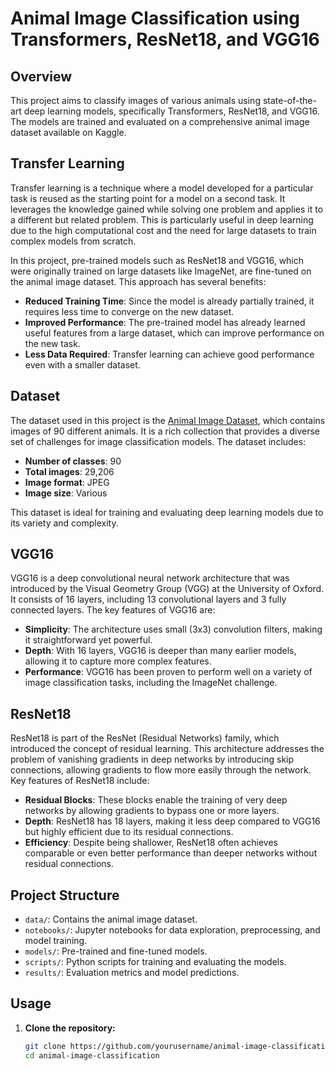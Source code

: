 # Animal Image Classification using Transformers, ResNet18, and VGG16

## Overview

This project aims to classify images of various animals using state-of-the-art deep learning models, specifically Transformers, ResNet18, and VGG16. The models are trained and evaluated on a comprehensive animal image dataset available on Kaggle.

## Transfer Learning

Transfer learning is a technique where a model developed for a particular task is reused as the starting point for a model on a second task. It leverages the knowledge gained while solving one problem and applies it to a different but related problem. This is particularly useful in deep learning due to the high computational cost and the need for large datasets to train complex models from scratch.

In this project, pre-trained models such as ResNet18 and VGG16, which were originally trained on large datasets like ImageNet, are fine-tuned on the animal image dataset. This approach has several benefits:

- **Reduced Training Time**: Since the model is already partially trained, it requires less time to converge on the new dataset.
- **Improved Performance**: The pre-trained model has already learned useful features from a large dataset, which can improve performance on the new task.
- **Less Data Required**: Transfer learning can achieve good performance even with a smaller dataset.

## Dataset

The dataset used in this project is the [Animal Image Dataset](https://www.kaggle.com/datasets/iamsouravbanerjee/animal-image-dataset-90-different-animals), which contains images of 90 different animals. It is a rich collection that provides a diverse set of challenges for image classification models. The dataset includes:

- **Number of classes**: 90
- **Total images**: 29,206
- **Image format**: JPEG
- **Image size**: Various

This dataset is ideal for training and evaluating deep learning models due to its variety and complexity.

## VGG16

VGG16 is a deep convolutional neural network architecture that was introduced by the Visual Geometry Group (VGG) at the University of Oxford. It consists of 16 layers, including 13 convolutional layers and 3 fully connected layers. The key features of VGG16 are:

- **Simplicity**: The architecture uses small (3x3) convolution filters, making it straightforward yet powerful.
- **Depth**: With 16 layers, VGG16 is deeper than many earlier models, allowing it to capture more complex features.
- **Performance**: VGG16 has been proven to perform well on a variety of image classification tasks, including the ImageNet challenge.

## ResNet18

ResNet18 is part of the ResNet (Residual Networks) family, which introduced the concept of residual learning. This architecture addresses the problem of vanishing gradients in deep networks by introducing skip connections, allowing gradients to flow more easily through the network. Key features of ResNet18 include:

- **Residual Blocks**: These blocks enable the training of very deep networks by allowing gradients to bypass one or more layers.
- **Depth**: ResNet18 has 18 layers, making it less deep compared to VGG16 but highly efficient due to its residual connections.
- **Efficiency**: Despite being shallower, ResNet18 often achieves comparable or even better performance than deeper networks without residual connections.

## Project Structure

- `data/`: Contains the animal image dataset.
- `notebooks/`: Jupyter notebooks for data exploration, preprocessing, and model training.
- `models/`: Pre-trained and fine-tuned models.
- `scripts/`: Python scripts for training and evaluating the models.
- `results/`: Evaluation metrics and model predictions.

## Usage

1. **Clone the repository:**
   ```bash
   git clone https://github.com/yourusername/animal-image-classification.git
   cd animal-image-classification
